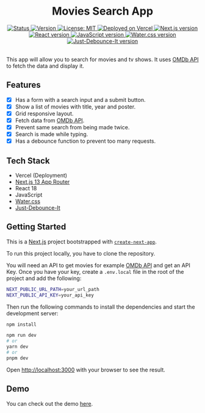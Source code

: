<!-- Title -->
<div align="center">
  <h1>Movies Search App</h1>
</div>

<!-- Badges -->
<div align="center">
  <a href="/README.md">
    <img 
      src="https://img.shields.io/badge/Status-Complete-success.svg" 
      alt="Status" 
    />
  </a>
  <a href="/package.json">
    <img 
      src="https://img.shields.io/badge/Version-1.0.0-blue.svg" 
      alt="Version" 
    />
  </a>
  <a href="/LICENSE">
    <img 
      src="https://img.shields.io/badge/License-MIT-green.svg" 
      alt="License: MIT" 
    />
  </a>
  <a href="https://vercel.com/">
    <img
      src="https://img.shields.io/badge/vercel-Deployed-blue.svg?style=flat&logo=vercel"
      alt="Deployed on Vercel"
    />
  </a>
  <a href="https://nextjs.org/">
    <img 
      src="https://img.shields.io/badge/Next.js-13.0.0+-blue.svg?style=flat&logo=next.js" 
      alt="Next.js version" 
    />
  </a>
  <a href="https://reactjs.org/">
    <img 
      src="https://img.shields.io/badge/React-18.0.0+-blue.svg?style=flat&logo=react" 
      alt="React version" 
    />
  </a>
  <a href="https://www.javascript.com/">
    <img 
      src="https://img.shields.io/badge/JavaScript-ES6+-blue.svg?style=flat&logo=javascript" 
      alt="JavaScript version" 
    />
  </a>
  <a href="https://watercss.kognise.dev/">
    <img 
      src="https://img.shields.io/badge/Water.css-1.4.0+-blue.svg?style=flat&logo=css3" 
      alt="Water.css version" 
    />
  </a>
  <a href="https://www.npmjs.com/package/just-debounce-it">
    <img 
      src="https://img.shields.io/badge/Just--Debounce--It-2.0.0+-blue.svg?style=flat&logo=npm" 
      alt="Just-Debounce-It version" 
    />
  </a>
</div>
<br />

This app will allow you to search for movies and tv shows. It uses [OMDb API](https://www.omdbapi.com) to fetch the data and display it. 

## Features

- [x] Has a form with a search input and a submit button.
- [x] Show a list of movies with title, year and poster.
- [x] Grid responsive layout.
- [x] Fetch data from [OMDb API](https://www.omdbapi.com).
- [x] Prevent same search from being made twice.
- [x] Search is made while typing.
- [x] Has a debounce function to prevent too many requests.

## Tech Stack

- Vercel (Deployment)
- [Next.js 13 App Router](https://beta.nextjs.org/docs/getting-started)
- React 18
- JavaScript
- [Water.css](https://watercss.kognise.dev/)
- [Just-Debounce-It](https://github.com/angus-c/just)

## Getting Started

This is a [Next.js](https://nextjs.org/) project bootstrapped with [`create-next-app`](https://github.com/vercel/next.js/tree/canary/packages/create-next-app). 

To run this project locally, you have to clone the repository.

You will need an API to get movies for example [OMDb API](https://www.omdbapi.com) and get an API Key. Once you have your key, create a `.env.local` file in the root of the project and add the following:

```bash
NEXT_PUBLIC_URL_PATH=your_url_path
NEXT_PUBLIC_API_KEY=your_api_key
```

Then run the following commands to install the dependencies and start the development server:

```bash
npm install
```

```bash
npm run dev
# or
yarn dev
# or
pnpm dev
```

Open [http://localhost:3000](http://localhost:3000) with your browser to see the result.

## Demo

You can check out the demo [here](https://movies-search-wrujel.vercel.app).
